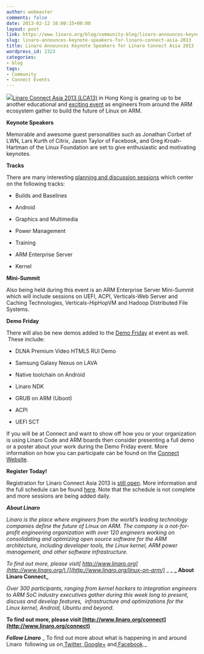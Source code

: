 ```yaml
---
author: webmaster
comments: false
date: 2013-02-12 16:00:15+00:00
layout: post
link: https://www.linaro.org/blog/community-blog/linaro-announces-keynote-speakers-for-linaro-connect-asia-2013/
slug: linaro-announces-keynote-speakers-for-linaro-connect-asia-2013
title: Linaro Announces Keynote Speakers for Linaro Connect Asia 2013
wordpress_id: 2323
categories:
- blog
tags:
- Community
- Connect Events
---
```


[![](http://www.linaro.org/linaro-blog/wp-content/uploads/2013/02/Linaro-Connect.jpg)](http://www.linaro.org/connect)[Linaro Connect Asia 2013 (LCA13)](http://www.linaro.org/connect) in Hong Kong is gearing up to be another educational and [exciting event](http://www.linaro.org/connect/schedule) as engineers from around the ARM ecosystem gather to build the future of Linux on ARM.

**Keynote Speakers**

Memorable and awesome guest personalities such as Jonathan Corbet of LWN, Lars Kurth of Citrix, Jason Taylor of Facebook, and Greg Kroah-Hartman of the Linux Foundation are set to give enthusiastic and motivating keynotes.

**Tracks**

There are many interesting [planning and discussion sessions](https://lca-13.zerista.com/event?event_order=start&event_page=1&owner=other&owner_id=426929) which center on the following tracks:




  * Builds and Baselines


  * Android


  * Graphics and Multimedia


  * Power Management


  * Training


  * ARM Enterprise Server


  * Kernel


**Mini-Summit**

Also being held during this event is an ARM Enterprise Server Mini-Summit which will include sessions on UEFI, ACPI, Verticals-Web Server and Caching Technologies, Verticals-HipHopVM and Hadoop Distributed File Systems.

**Demo Friday**

There will also be new demos added to the [Demo Friday](http://www.linaro.org/connect/demo-friday) at event as well.  These include:




  * DLNA Premium Video HTML5 RUI Demo


  * Samsung Galaxy Nexus on LAVA


  * Native toolchain on Android


  * Linaro NDK


  * GRUB on ARM (Uboot)


  * ACPI


  * UEFI SCT


If you will be at Connect and want to show off how you or your organization is using Linaro Code and ARM boards then consider presenting a full demo or a poster about your work during the Demo Friday event. More information on how you can participate can be found on the [Connect Website](http://www.linaro.org/connect/demo-friday).

**Register Today!**

Registration for Linaro Connect Asia 2013 is [still open](http://www.linaro.org/connect). More information and the full schedule can be found [here](https://lca-13.zerista.com/event?event_order=start&event_page=1&owner=other&owner_id=426929). Note that the schedule is not complete and more sessions are being added daily.

**_About Linaro_**

_Linaro is the place where engineers from the world’s leading technology companies define the future of Linux on ARM. The company is a not-for-profit engineering organization with over 120 engineers working on consolidating and optimizing open source software for the ARM architecture, including developer tools, the Linux kernel, ARM power management, and other software infrastructure._

_To find out more, please visit[ http://www.linaro.org](http://www.linaro.org/).[](http://www.linaro.org/linux-on-arm/)_
_ [](http://www.linaro.org/linux-on-arm/)_
**_ About Linaro Connect_**

_Over 300 participants, ranging from kernel hackers to integration engineers to ARM SoC industry executives gather during this week long to present, discuss and develop features,  infrastructure and optimizations for the Linux kernel, Android, Ubuntu and beyond._

__To find out more, please visit [http://www.linaro.org/connect](http://www.linaro.org/connect)__

**_Follow Linaro_**
_ To find out more about what is happening in and around Linaro  following us on[ Twitter](https://twitter.com/LinaroOrg),[ Google+](https://plus.google.com/112814496864921562564/posts) and[ Facebook](https://www.facebook.com/LinaroOrg)._
